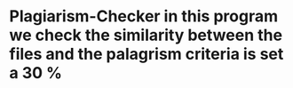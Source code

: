# Plagiarism-Checker in this program we check the similarity between the files and the palagrism criteria is set a 30 %
